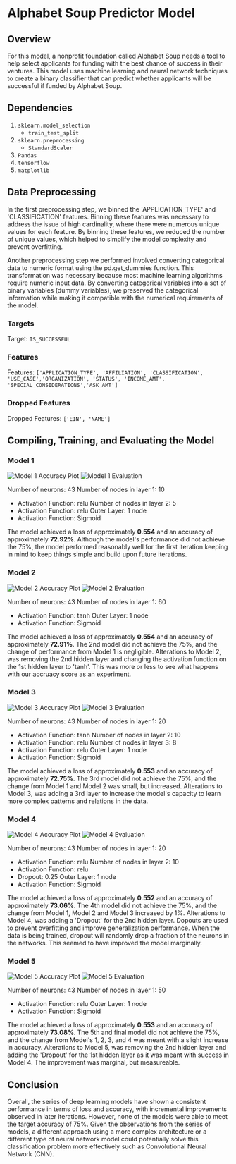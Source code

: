 # Alphabet Soup Predictor Model

## Overview

For this model, a nonprofit foundation called Alphabet Soup needs a tool to help select applicants for funding with the best chance of success in their ventures. This model uses machine learning and neural network techniques to create a binary classifier that can predict whether applicants will be successful if funded by Alphabet Soup.

## Dependencies

1. `sklearn.model_selection`
   - `train_test_split`
2. `sklearn.preprocessing`
   - `StandardScaler`
3. `Pandas`
4. `tensorflow`
5. `matplotlib`

## Data Preprocessing

In the first preprocessing step, we binned the 'APPLICATION_TYPE' and 'CLASSIFICATION' features. Binning these features was necessary to address the issue of high cardinality, where there were numerous unique values for each feature. By binning these features, we reduced the number of unique values, which helped to simplify the model complexity and prevent overfitting.

Another preprocessing step we performed involved converting categorical data to numeric format using the pd.get_dummies function. This transformation was necessary because most machine learning algorithms require numeric input data. By converting categorical variables into a set of binary variables (dummy variables), we preserved the categorical information while making it compatible with the numerical requirements of the model.


### Targets

Target: `IS_SUCCESSFUL`

### Features

Features: `['APPLICATION_TYPE', 'AFFILIATION', 'CLASSIFICATION', 'USE_CASE','ORGANIZATION', 'STATUS', 'INCOME_AMT', 'SPECIAL_CONSIDERATIONS','ASK_AMT']`

### Dropped Features

Dropped Features: `['EIN', 'NAME']`

## Compiling, Training, and Evaluating the Model

### Model 1
![Model 1 Accuracy Plot](https://github.com/AAlbers341/deep-learning-challenge/blob/main/Visuals/Plots/model1_plot.png)
![Model 1 Evaluation](https://github.com/AAlbers341/deep-learning-challenge/blob/main/Visuals/Evaluations/model1_evaluation.PNG)

Number of neurons: 43
Number of nodes in layer 1: 10
   - Activation Function: relu
Number of nodes in layer 2: 5
   - Activation Function: relu
Outer Layer: 1 node
   - Activation Function: Sigmoid

The model achieved a loss of approximately **0.554** and an accuracy of approximately **72.92%**. Although the model's performance did not achieve the 75%, the model performed reasonably well for the first iteration keeping in mind to keep things simple and build upon future iterations.

### Model 2
![Model 2 Accuracy Plot](https://github.com/AAlbers341/deep-learning-challenge/blob/main/Visuals/Plots/model2_plot.png)
![Model 2 Evaluation](https://github.com/AAlbers341/deep-learning-challenge/blob/main/Visuals/Evaluations/model2_evaluation.PNG)

Number of neurons: 43
Number of nodes in layer 1: 60
   - Activation Function: tanh
Outer Layer: 1 node
   - Activation Function: Sigmoid

The model achieved a loss of approximately **0.554** and an accuracy of approximately **72.91%**. The 2nd model did not achieve the 75%, and the change of performance from Model 1 is negligible. Alterations to Model 2, was removing the 2nd hidden layer and changing the activation function on the 1st hidden layer to 'tanh'. This was more or less to see what happens with our accruacy score as an experiment. 

### Model 3
![Model 3 Accuracy Plot](https://github.com/AAlbers341/deep-learning-challenge/blob/main/Visuals/Plots/model3_plot.png)
![Model 3 Evaluation](https://github.com/AAlbers341/deep-learning-challenge/blob/main/Visuals/Evaluations/model3_evaluation.PNG)

Number of neurons: 43
Number of nodes in layer 1: 20
   - Activation Function: tanh
Number of nodes in layer 2: 10
   - Activation Function: relu
Number of nodes in layer 3: 8
   - Activation Function: relu
Outer Layer: 1 node
   - Activation Function: Sigmoid

The model achieved a loss of approximately **0.553** and an accuracy of approximately **72.75%**. The 3rd model did not achieve the 75%, and the change from Model 1 and Model 2 was small, but increased. Alterations to Model 3, was adding a 3rd layer to increase the model's capacity to learn more complex patterns and relations in the data. 

### Model 4
![Model 4 Accuracy Plot](https://github.com/AAlbers341/deep-learning-challenge/blob/main/Visuals/Plots/model4_plot.png)
![Model 4 Evaluation](https://github.com/AAlbers341/deep-learning-challenge/blob/main/Visuals/Evaluations/model4_evaluation.PNG)

Number of neurons: 43
Number of nodes in layer 1: 20
   - Activation Function: relu
Number of nodes in layer 2: 10
   - Activation Function: relu
   - Dropout: 0.25
Outer Layer: 1 node
   - Activation Function: Sigmoid

The model achieved a loss of approximately **0.552** and an accuracy of approximately **73.06%**. The 4th model did not achieve the 75%, and the change from Model 1, Model 2 and Model 3 increased by 1%. Alterations to Model 4, was adding a 'Dropout' for the 2nd hidden layer. Dopouts are used to prevent overfitting and improve generalization performance. When the data is being trained, dropout will randomly drop a fraction of the neurons in the networks. This seemed to have improved the model marginally. 

### Model 5
![Model 5 Accuracy Plot](https://github.com/AAlbers341/deep-learning-challenge/blob/main/Visuals/Plots/model5_plot.png)
![Model 5 Evaluation](https://github.com/AAlbers341/deep-learning-challenge/blob/main/Visuals/Evaluations/model5_evaluation.PNG)

Number of neurons: 43
Number of nodes in layer 1: 50
   - Activation Function: relu
Outer Layer: 1 node
   - Activation Function: Sigmoid

The model achieved a loss of approximately **0.553** and an accuracy of approximately **73.08%**. The 5th and final model did not achieve the 75%, and the change from Model's 1, 2, 3, and 4 was meant with a slight increase in accuracy. Alterations to Model 5, was removing the 2nd hidden layer and adding the 'Dropout' for the 1st hidden layer as it was meant with success in Model 4. The improvement was marginal, but measureable. 

## Conclusion

Overall, the series of deep learning models have shown a consistent performance in terms of loss and accuracy, with incremental improvements observed in later iterations. However, none of the models were able to meet the target accuracy of 75%. Given the observations from the series of models, a different approach using a more complex architecture or a different type of neural network model could potentially solve this classification problem more effectively such as Convolutional Neural Network (CNN).
